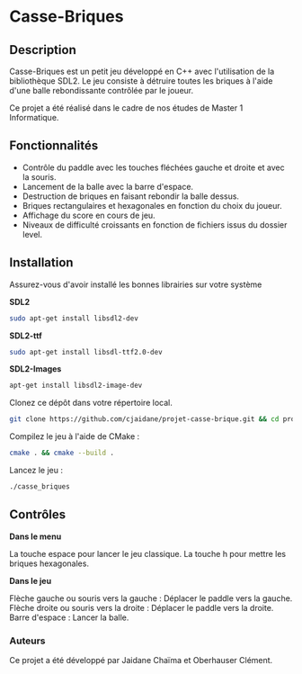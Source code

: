 # Casse-Briques

## Description
Casse-Briques est un petit jeu développé en C++ avec l'utilisation de la bibliothèque SDL2. Le jeu consiste à détruire toutes les briques à l'aide d'une balle rebondissante contrôlée par le joueur.

Ce projet a été réalisé dans le cadre de nos études de Master 1 Informatique.
## Fonctionnalités
- Contrôle du paddle avec les touches fléchées gauche et droite et avec la souris.
- Lancement de la balle avec la barre d'espace.
- Destruction de briques en faisant rebondir la balle dessus.
- Briques rectangulaires et hexagonales en fonction du choix du joueur.
- Affichage du score en cours de jeu.
- Niveaux de difficulté croissants en fonction de fichiers issus du dossier level.


## Installation
Assurez-vous d'avoir installé les bonnes librairies sur votre système

**SDL2**
```bash
sudo apt-get install libsdl2-dev
```
**SDL2-ttf**
```bash
sudo apt-get install libsdl-ttf2.0-dev
```

**SDL2-Images**
```bash
apt-get install libsdl2-image-dev
```
Clonez ce dépôt dans votre répertoire local.
```bash
git clone https://github.com/cjaidane/projet-casse-brique.git && cd projet-casse-brique
```

Compilez le jeu à l'aide de CMake :
```bash
cmake . && cmake --build .
```
Lancez le jeu :
```bash
./casse_briques
```

## Contrôles
**Dans le menu**

La touche espace pour lancer le jeu classique.
La touche h pour mettre les briques hexagonales.

**Dans le jeu**

Flèche gauche ou souris vers la gauche : Déplacer le paddle vers la gauche.
Flèche droite ou souris vers la droite : Déplacer le paddle vers la droite.
Barre d'espace : Lancer la balle.

### Auteurs
Ce projet a été développé par Jaidane Chaïma et Oberhauser Clément.
